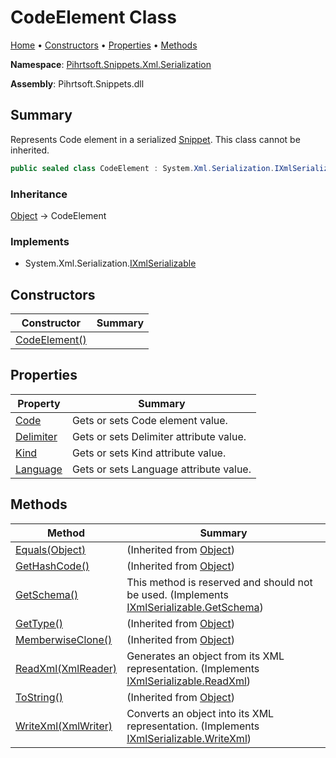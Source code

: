 # CodeElement Class

[Home](../../../../../README.md) &#x2022; [Constructors](#constructors) &#x2022; [Properties](#properties) &#x2022; [Methods](#methods)

**Namespace**: [Pihrtsoft.Snippets.Xml.Serialization](../README.md)

**Assembly**: Pihrtsoft\.Snippets\.dll

## Summary

Represents Code element in a serialized [Snippet](../../../Snippet/README.md)\. This class cannot be inherited\.

```csharp
public sealed class CodeElement : System.Xml.Serialization.IXmlSerializable
```

### Inheritance

[Object](https://docs.microsoft.com/en-us/dotnet/api/system.object) &#x2192; CodeElement

### Implements

* System\.Xml\.Serialization\.[IXmlSerializable](https://docs.microsoft.com/en-us/dotnet/api/system.xml.serialization.ixmlserializable)

## Constructors

| Constructor | Summary |
| ----------- | ------- |
| [CodeElement()](-ctor/README.md) | |

## Properties

| Property | Summary |
| -------- | ------- |
| [Code](Code/README.md) | Gets or sets Code element value\. |
| [Delimiter](Delimiter/README.md) | Gets or sets Delimiter attribute value\. |
| [Kind](Kind/README.md) | Gets or sets Kind attribute value\. |
| [Language](Language/README.md) | Gets or sets Language attribute value\. |

## Methods

| Method | Summary |
| ------ | ------- |
| [Equals(Object)](https://docs.microsoft.com/en-us/dotnet/api/system.object.equals) |  \(Inherited from [Object](https://docs.microsoft.com/en-us/dotnet/api/system.object)\) |
| [GetHashCode()](https://docs.microsoft.com/en-us/dotnet/api/system.object.gethashcode) |  \(Inherited from [Object](https://docs.microsoft.com/en-us/dotnet/api/system.object)\) |
| [GetSchema()](GetSchema/README.md) | This method is reserved and should not be used\. \(Implements [IXmlSerializable.GetSchema](https://docs.microsoft.com/en-us/dotnet/api/system.xml.serialization.ixmlserializable.getschema)\) |
| [GetType()](https://docs.microsoft.com/en-us/dotnet/api/system.object.gettype) |  \(Inherited from [Object](https://docs.microsoft.com/en-us/dotnet/api/system.object)\) |
| [MemberwiseClone()](https://docs.microsoft.com/en-us/dotnet/api/system.object.memberwiseclone) |  \(Inherited from [Object](https://docs.microsoft.com/en-us/dotnet/api/system.object)\) |
| [ReadXml(XmlReader)](ReadXml/README.md) | Generates an object from its XML representation\. \(Implements [IXmlSerializable.ReadXml](https://docs.microsoft.com/en-us/dotnet/api/system.xml.serialization.ixmlserializable.readxml)\) |
| [ToString()](https://docs.microsoft.com/en-us/dotnet/api/system.object.tostring) |  \(Inherited from [Object](https://docs.microsoft.com/en-us/dotnet/api/system.object)\) |
| [WriteXml(XmlWriter)](WriteXml/README.md) | Converts an object into its XML representation\. \(Implements [IXmlSerializable.WriteXml](https://docs.microsoft.com/en-us/dotnet/api/system.xml.serialization.ixmlserializable.writexml)\) |

